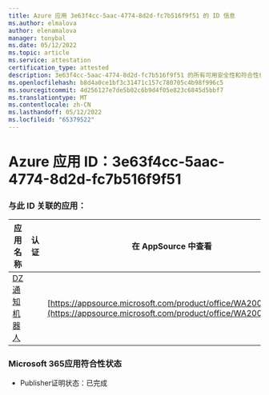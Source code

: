 ```yaml
---
title: Azure 应用 3e63f4cc-5aac-4774-8d2d-fc7b516f9f51 的 ID 信息
ms.author: elmalova
author: elenamalova
manager: tonybal
ms.date: 05/12/2022
ms.topic: article
ms.service: attestation
certification_type: attested
description: 3e63f4cc-5aac-4774-8d2d-fc7b516f9f51 的所有可用安全性和符合性信息。
ms.openlocfilehash: b8d4a0ce1bf3c31471c157c780705c4b98f996c5
ms.sourcegitcommit: 4d256127e7de5b02c6b9d4f05e823c6845d5bbf7
ms.translationtype: MT
ms.contentlocale: zh-CN
ms.lasthandoff: 05/12/2022
ms.locfileid: "65379522"
---
```

# <a name="azure-app-id-3e63f4cc-5aac-4774-8d2d-fc7b516f9f51"></a>Azure 应用 ID：3e63f4cc-5aac-4774-8d2d-fc7b516f9f51


### <a name="apps-associated-with-this-id"></a>与此 ID 关联的应用：
| **应用名称** | **认证** | **在 AppSource 中查看** |
|--------------|---------------|-----------------------|
| [DZ 通知机器人](../forward/WA200003839.md) |  | [https://appsource.microsoft.com/product/office/WA200003839](https://appsource.microsoft.com/product/office/WA200003839) |

### <a name="microsoft-365-app-compliance-status"></a>Microsoft 365应用符合性状态
- Publisher证明状态：已完成
